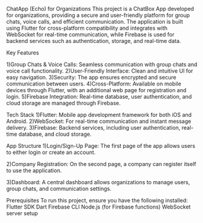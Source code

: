 ChatApp (Echo) for Organizations
This project is a ChatBox App developed for organizations, providing a secure and user-friendly platform for group chats, voice calls, and efficient communication. The application is built using Flutter for cross-platform compatibility and integrates with WebSocket for real-time communication, while Firebase is used for backend services such as authentication, storage, and real-time data.

Key Features

1)Group Chats & Voice Calls: Seamless communication with group chats and voice call functionality.
2)User-Friendly Interface: Clean and intuitive UI for easy navigation.
3)Security: The app ensures encrypted and secure communication between users.
4)Cross-Platform: Available on mobile devices through Flutter, with an additional web page for registration and login.
5)Firebase Integration: Real-time database, user authentication, and cloud storage are managed through Firebase.

Tech Stack
1)Flutter: Mobile app development framework for both iOS and Android.
2)WebSocket: For real-time communication and instant message delivery.
3)Firebase: Backend services, including user authentication, real-time database, and cloud storage.

App Structure
1)Login/Sign-Up Page:
   The first page of the app allows users to either login or create an account.

2)Company Registration:
   On the second page, a company can register itself to use the application.
 
3)Dashboard:
  A central dashboard allows organizations to manage users, group chats, and communication settings.

Prerequisites
 To run this project, ensure you have the following installed:
 Flutter SDK
 Dart
 Firebase CLI
 Node.js (for Firebase functions)
 WebSocket server setup

